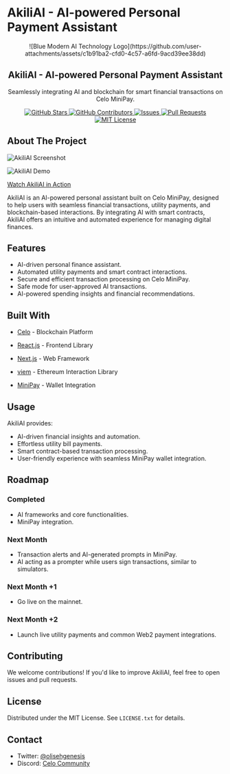 # AkiliAI - AI-powered Personal Payment Assistant

<p align="center">
 ![Blue Modern AI Technology Logo](https://github.com/user-attachments/assets/c1b91ba2-cfd0-4c57-a6fd-9acd39ee38dd)

  <h2 align="center">AkiliAI - AI-powered Personal Payment Assistant</h2>
  <p align="center">Seamlessly integrating AI and blockchain for smart financial transactions on Celo MiniPay.</p>
</p>

<p align="center">
  <a href="https://github.com/your-repo/akiliai/graphs/stars">
    <img alt="GitHub Stars" src="https://img.shields.io/github/stars/your-repo/akiliai?color=FCFF52" />
  </a>
  <a href="https://github.com/your-repo/akiliai/graphs/contributors">
    <img alt="GitHub Contributors" src="https://img.shields.io/github/contributors/your-repo/akiliai?color=E7E3D4" />
  </a>
  <a href="https://github.com/your-repo/akiliai/issues">
    <img alt="Issues" src="https://img.shields.io/github/issues/your-repo/akiliai?color=E7E3D4" />
  </a>
  <a href="https://github.com/your-repo/akiliai/pulls">
    <img alt="Pull Requests" src="https://img.shields.io/github/issues-pr/your-repo/akiliai?color=E7E3D4" />
  </a>
  <a href="https://opensource.org/license/mit/">
    <img alt="MIT License" src="https://img.shields.io/badge/License-MIT-yellow.svg" />
  </a>
</p>

## About The Project

![AkiliAI Screenshot](https://github.com/user-attachments/assets/837e26f0-bb2c-41fc-b48e-0250be8cfb16)

![AkiliAI Demo](https://github.com/user-attachments/assets/3fa09e41-a754-4e0d-a876-0a48577478da)

[Watch AkiliAI in Action](https://youtube.com/shorts/_TDeyDCGokY)

AkiliAI is an AI-powered personal assistant built on Celo MiniPay, designed to help users with seamless financial transactions, utility payments, and blockchain-based interactions. By integrating AI with smart contracts, AkiliAI offers an intuitive and automated experience for managing digital finances.

## Features

- AI-driven personal finance assistant.
- Automated utility payments and smart contract interactions.
- Secure and efficient transaction processing on Celo MiniPay.
- Safe mode for user-approved AI transactions.
- AI-powered spending insights and financial recommendations.

## Built With

- [Celo](https://celo.org/) - Blockchain Platform
- [React.js](https://reactjs.org/) - Frontend Library
- [Next.js](https://nextjs.org/) - Web Framework
- [viem](https://viem.sh/) - Ethereum Interaction Library

- [MiniPay](https://www.opera.com/products/minipay) - Wallet Integration

## Usage

AkiliAI provides:
- AI-driven financial insights and automation.
- Effortless utility bill payments.
- Smart contract-based transaction processing.
- User-friendly experience with seamless MiniPay wallet integration.

## Roadmap

### Completed
- AI frameworks and core functionalities.
- MiniPay integration.

### Next Month
- Transaction alerts and AI-generated prompts in MiniPay.
- AI acting as a prompter while users sign transactions, similar to simulators.

### Next Month +1
- Go live on the mainnet.

### Next Month +2
- Launch live utility payments and common Web2 payment integrations.

## Contributing

We welcome contributions! If you'd like to improve AkiliAI, feel free to open issues and pull requests.

## License

Distributed under the MIT License. See `LICENSE.txt` for details.

## Contact

- Twitter: [@olisehgenesis](https://twitter.com/illmindofbanana)
- Discord: [Celo Community](https://discord.com/invite/celo)

